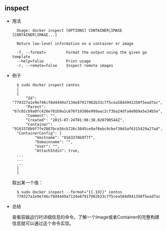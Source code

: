 
## inspect

* 用法

		Usage: docker inspect [OPTIONS] CONTAINER|IMAGE [CONTAINER|IMAGE...]

		Return low-level information on a container or image

  		-f, --format=         Format the output using the given go template
  		--help=false          Print usage
  		-r, --remote=false    Inspect remote images



* 例子

		$ sudo docker inspect centos
		[
		{
		    "Id": "770327a1e9e746cf8d4449a7134e87917982b33c7f5cea584d941350f5ead7ac",
		    "Parent": "67c02c69a0fc420e781b9a1c676f19306e999aac2cf3ba24dfa4e0b9a5e34b5e",
		    "Comment": "",
		    "Created": "2015-07-24T01:06:38.020790544Z",
		    "Container": "9163378b9f7fe2887bce56cb726c3845ce9af8ebc9cbef30d3af6315429a27ad",
	    "ContainerConfig": {
		        "Hostname": "9163378b9f7f",
		        "Domainname": "",
		        "User": "",
		        "AttachStdin": true,
 		...
 		...
 		...     
		}
		]
	
	取出某一个值：
	
		$ sudo docker inspect --format="{{.Id}}" centos
		770327a1e9e746cf8d4449a7134e87917982b33c7f5cea584d941350f5ead7ac
 

* 总结

	查看容器运行时详细信息的命令。了解一个Image或者Container的完整构建信息就可以通过这个命令实现。